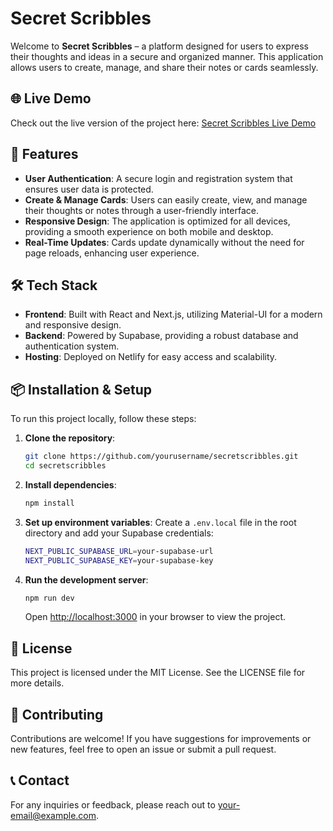 # Secret Scribbles

Welcome to **Secret Scribbles** – a platform designed for users to express their thoughts and ideas in a secure and organized manner. This application allows users to create, manage, and share their notes or cards seamlessly.

## 🌐 Live Demo
Check out the live version of the project here: [Secret Scribbles Live Demo](https://secretscribbles.netlify.app/)

## 🚀 Features
- **User Authentication**: A secure login and registration system that ensures user data is protected.
- **Create & Manage Cards**: Users can easily create, view, and manage their thoughts or notes through a user-friendly interface.
- **Responsive Design**: The application is optimized for all devices, providing a smooth experience on both mobile and desktop.
- **Real-Time Updates**: Cards update dynamically without the need for page reloads, enhancing user experience.

## 🛠️ Tech Stack
- **Frontend**: Built with React and Next.js, utilizing Material-UI for a modern and responsive design.
- **Backend**: Powered by Supabase, providing a robust database and authentication system.
- **Hosting**: Deployed on Netlify for easy access and scalability.

## 📦 Installation & Setup
To run this project locally, follow these steps:

1. **Clone the repository**:
   ```bash
   git clone https://github.com/yourusername/secretscribbles.git
   cd secretscribbles
   ```

2. **Install dependencies**:
   ```bash
   npm install
   ```

3. **Set up environment variables**:
   Create a `.env.local` file in the root directory and add your Supabase credentials:
   ```bash
   NEXT_PUBLIC_SUPABASE_URL=your-supabase-url
   NEXT_PUBLIC_SUPABASE_KEY=your-supabase-key
   ```

4. **Run the development server**:
   ```bash
   npm run dev
   ```
   Open [http://localhost:3000](http://localhost:3000) in your browser to view the project.

## 📜 License
This project is licensed under the MIT License. See the LICENSE file for more details.

## 🤝 Contributing
Contributions are welcome! If you have suggestions for improvements or new features, feel free to open an issue or submit a pull request.

## 📞 Contact
For any inquiries or feedback, please reach out to [your-email@example.com](mailto:your-email@example.com).

